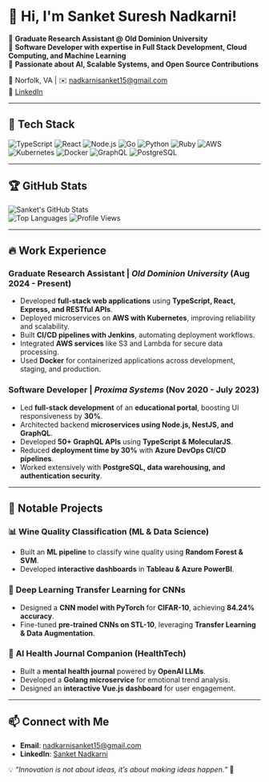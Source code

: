 # 👋 Hi, I'm Sanket Suresh Nadkarni! 

🔹 **Graduate Research Assistant @ Old Dominion University**  
🔹 **Software Developer with expertise in Full Stack Development, Cloud Computing, and Machine Learning**  
🔹 **Passionate about AI, Scalable Systems, and Open Source Contributions**  

📍 Norfolk, VA | ✉️ [nadkarnisanket15@gmail.com](mailto:nadkarnisanket15@gmail.com)  
🔗 [LinkedIn](https://www.linkedin.com/in/sanket-nadkarni-ba1bb9151)  

---

## 🚀 Tech Stack

![TypeScript](https://img.shields.io/badge/-TypeScript-3178C6?style=flat&logo=typescript&logoColor=white)
![React](https://img.shields.io/badge/-React-61DAFB?style=flat&logo=react&logoColor=black)
![Node.js](https://img.shields.io/badge/-Node.js-339933?style=flat&logo=node.js&logoColor=white)
![Go](https://img.shields.io/badge/-Go-00ADD8?style=flat&logo=go&logoColor=white)
![Python](https://img.shields.io/badge/-Python-3776AB?style=flat&logo=python&logoColor=white)
![Ruby](https://img.shields.io/badge/-Ruby-CC342D?style=flat&logo=ruby&logoColor=white)
![AWS](https://img.shields.io/badge/-AWS-232F3E?style=flat&logo=amazon-aws&logoColor=white)
![Kubernetes](https://img.shields.io/badge/-Kubernetes-326CE5?style=flat&logo=kubernetes&logoColor=white)
![Docker](https://img.shields.io/badge/-Docker-2496ED?style=flat&logo=docker&logoColor=white)
![GraphQL](https://img.shields.io/badge/-GraphQL-E10098?style=flat&logo=graphql&logoColor=white)
![PostgreSQL](https://img.shields.io/badge/-PostgreSQL-336791?style=flat&logo=postgresql&logoColor=white)

---

## 🏆 GitHub Stats

![Sanket's GitHub Stats](https://github-readme-stats.vercel.app/api?username=Sanket-Nadkarni&show_icons=true&theme=radical)  
![Top Languages](https://github-readme-stats.vercel.app/api/top-langs/?username=Sanket-Nadkarni&layout=compact&theme=radical)
![Profile Views](https://komarev.com/ghpvc/?username=Sanket-Nadkarni&color=blue)

---

## 🔥 Work Experience

### Graduate Research Assistant | *Old Dominion University* (Aug 2024 - Present)
- Developed **full-stack web applications** using **TypeScript, React, Express, and RESTful APIs**.
- Deployed microservices on **AWS with Kubernetes**, improving reliability and scalability.
- Built **CI/CD pipelines with Jenkins**, automating deployment workflows.
- Integrated **AWS services** like S3 and Lambda for secure data processing.
- Used **Docker** for containerized applications across development, staging, and production.

### Software Developer | *Proxima Systems* (Nov 2020 - July 2023)
- Led **full-stack development** of an **educational portal**, boosting UI responsiveness by **30%**.
- Architected backend **microservices using Node.js, NestJS, and GraphQL**.
- Developed **50+ GraphQL APIs** using **TypeScript & MolecularJS**.
- Reduced **deployment time by 30%** with **Azure DevOps CI/CD pipelines**.
- Worked extensively with **PostgreSQL, data warehousing, and authentication security**.

---

## 🔬 Notable Projects

### 📊 **Wine Quality Classification (ML & Data Science)**
- Built an **ML pipeline** to classify wine quality using **Random Forest & SVM**.
- Developed **interactive dashboards** in **Tableau & Azure PowerBI**.

### 🧠 **Deep Learning Transfer Learning for CNNs**
- Designed a **CNN model with PyTorch** for **CIFAR-10**, achieving **84.24% accuracy**.
- Fine-tuned **pre-trained CNNs on STL-10**, leveraging **Transfer Learning & Data Augmentation**.

### 🤖 **AI Health Journal Companion (HealthTech)**
- Built a **mental health journal** powered by **OpenAI LLMs**.
- Developed a **Golang microservice** for emotional trend analysis.
- Designed an **interactive Vue.js dashboard** for user engagement.

---

## 📫 Connect with Me
- **Email**: [nadkarnisanket15@gmail.com](mailto:nadkarnisanket15@gmail.com)
- **LinkedIn**: [Sanket Nadkarni](https://www.linkedin.com/in/sanket-nadkarni-ba1bb9151)

💡 *“Innovation is not about ideas, it’s about making ideas happen.”* 🚀

